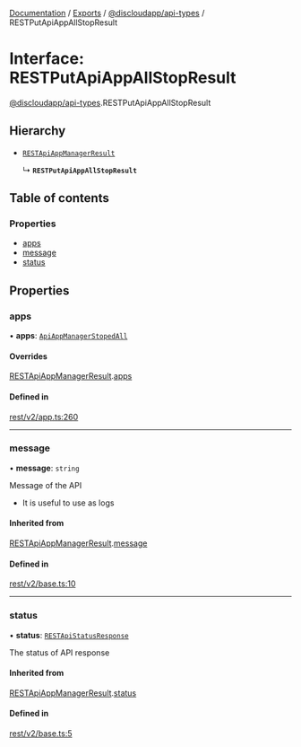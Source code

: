 [Documentation](../README.md) / [Exports](../modules.md) / [@discloudapp/api-types](../modules/discloudapp_api_types.md) / RESTPutApiAppAllStopResult

# Interface: RESTPutApiAppAllStopResult

[@discloudapp/api-types](../modules/discloudapp_api_types.md).RESTPutApiAppAllStopResult

## Hierarchy

- [`RESTApiAppManagerResult`](discloudapp_api_types.RESTApiAppManagerResult.md)

  ↳ **`RESTPutApiAppAllStopResult`**

## Table of contents

### Properties

- [apps](discloudapp_api_types.RESTPutApiAppAllStopResult.md#apps)
- [message](discloudapp_api_types.RESTPutApiAppAllStopResult.md#message)
- [status](discloudapp_api_types.RESTPutApiAppAllStopResult.md#status)

## Properties

### apps

• **apps**: [`ApiAppManagerStopedAll`](discloudapp_api_types.ApiAppManagerStopedAll.md)

#### Overrides

[RESTApiAppManagerResult](discloudapp_api_types.RESTApiAppManagerResult.md).[apps](discloudapp_api_types.RESTApiAppManagerResult.md#apps)

#### Defined in

[rest/v2/app.ts:260](https://github.com/discloud/discloud.app/blob/a945852/packages/api-types/rest/v2/app.ts#L260)

___

### message

• **message**: `string`

Message of the API
- It is useful to use as logs

#### Inherited from

[RESTApiAppManagerResult](discloudapp_api_types.RESTApiAppManagerResult.md).[message](discloudapp_api_types.RESTApiAppManagerResult.md#message)

#### Defined in

[rest/v2/base.ts:10](https://github.com/discloud/discloud.app/blob/a945852/packages/api-types/rest/v2/base.ts#L10)

___

### status

• **status**: [`RESTApiStatusResponse`](../modules/discloudapp_api_types.md#restapistatusresponse)

The status of API response

#### Inherited from

[RESTApiAppManagerResult](discloudapp_api_types.RESTApiAppManagerResult.md).[status](discloudapp_api_types.RESTApiAppManagerResult.md#status)

#### Defined in

[rest/v2/base.ts:5](https://github.com/discloud/discloud.app/blob/a945852/packages/api-types/rest/v2/base.ts#L5)
